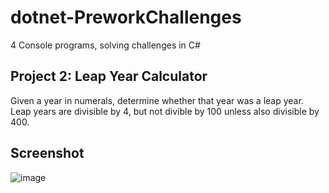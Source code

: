 # dotnet-PreworkChallenges
4 Console programs, solving challenges in C#

## Project 2: Leap Year Calculator
Given a year in numerals, determine whether that year was a leap year.
Leap years are divisible by 4, but not divible by 100 unless also divisible by 400.

## Screenshot
![image](https://user-images.githubusercontent.com/31331154/76364053-89f63880-62e1-11ea-9987-b4f976acd251.png)
